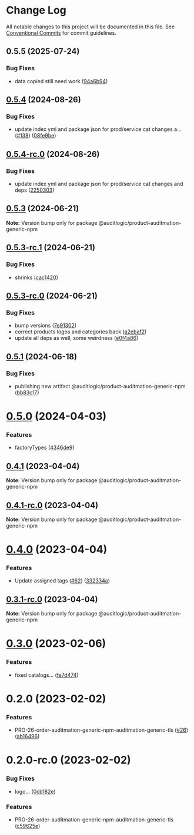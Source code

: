 # Change Log

All notable changes to this project will be documented in this file.
See [Conventional Commits](https://conventionalcommits.org) for commit guidelines.

## 0.5.5 (2025-07-24)


### Bug Fixes

* data copied still need work ([94a6b94](https://github.com/zerobias-org/product/commit/94a6b942fb0516367548599d739529536132755a))





## [0.5.4](https://github.com/auditlogic/product/compare/@auditlogic/product-auditmation-generic-npm@0.5.3...@auditlogic/product-auditmation-generic-npm@0.5.4) (2024-08-26)


### Bug Fixes

* update index yml and package json for prod/service cat changes a… ([#138](https://github.com/auditlogic/product/issues/138)) ([08fe9be](https://github.com/auditlogic/product/commit/08fe9beb1c8457462a19bc69caa02e6212d97e1a))





## [0.5.4-rc.0](https://github.com/auditlogic/product/compare/@auditlogic/product-auditmation-generic-npm@0.5.3...@auditlogic/product-auditmation-generic-npm@0.5.4-rc.0) (2024-08-26)


### Bug Fixes

* update index yml and package json for prod/service cat changes and deps ([2250303](https://github.com/auditlogic/product/commit/225030363a363608240135b7ebed386b28f01e4b))





## [0.5.3](https://github.com/auditlogic/product/compare/@auditlogic/product-auditmation-generic-npm@0.5.3-rc.1...@auditlogic/product-auditmation-generic-npm@0.5.3) (2024-06-21)

**Note:** Version bump only for package @auditlogic/product-auditmation-generic-npm





## [0.5.3-rc.1](https://github.com/auditlogic/product/compare/@auditlogic/product-auditmation-generic-npm@0.5.3-rc.0...@auditlogic/product-auditmation-generic-npm@0.5.3-rc.1) (2024-06-21)


### Bug Fixes

* shrinks ([cac1420](https://github.com/auditlogic/product/commit/cac14200fefcd8183ab69fe89a47bd3f70f563e9))





## [0.5.3-rc.0](https://github.com/auditlogic/product/compare/@auditlogic/product-auditmation-generic-npm@0.5.1...@auditlogic/product-auditmation-generic-npm@0.5.3-rc.0) (2024-06-21)


### Bug Fixes

* bump versions ([7e91302](https://github.com/auditlogic/product/commit/7e913023b8b312150ed7762c32fbbe616be71de5))
* correct products logos and categories back ([a2ebaf2](https://github.com/auditlogic/product/commit/a2ebaf2efe8e232e6ff22c774c456048771f9469))
* update all deps as well, some weirdness ([e0f4a86](https://github.com/auditlogic/product/commit/e0f4a864714e2d3de6bbf3da014d5312fe53be2f))





## [0.5.1](https://github.com/auditlogic/product/compare/@auditlogic/product-auditmation-generic-npm@0.5.0...@auditlogic/product-auditmation-generic-npm@0.5.1) (2024-06-18)


### Bug Fixes

* publishing new artifact @auditlogic/product-auditmation-generic-npm ([bb83c17](https://github.com/auditlogic/product/commit/bb83c177c343196ba6dc6c9a9e638afde5e8e743))





# [0.5.0](https://github.com/auditlogic/product/compare/@auditlogic/product-auditmation-generic-npm@0.4.1...@auditlogic/product-auditmation-generic-npm@0.5.0) (2024-04-03)


### Features

* factoryTypes ([4346de9](https://github.com/auditlogic/product/commit/4346de92693aee892fccf725338ffc7b80ab182b))





## [0.4.1](https://github.com/auditlogic/product/compare/@auditlogic/product-auditmation-generic-npm@0.4.0...@auditlogic/product-auditmation-generic-npm@0.4.1) (2023-04-04)

**Note:** Version bump only for package @auditlogic/product-auditmation-generic-npm





## [0.4.1-rc.0](https://github.com/auditlogic/product/compare/@auditlogic/product-auditmation-generic-npm@0.4.0...@auditlogic/product-auditmation-generic-npm@0.4.1-rc.0) (2023-04-04)

**Note:** Version bump only for package @auditlogic/product-auditmation-generic-npm





# [0.4.0](https://github.com/auditlogic/product/compare/@auditlogic/product-auditmation-generic-npm@0.3.0...@auditlogic/product-auditmation-generic-npm@0.4.0) (2023-04-04)


### Features

* Update assigned tags ([#62](https://github.com/auditlogic/product/issues/62)) ([332334a](https://github.com/auditlogic/product/commit/332334ac1b4a57ff812914e70573c91539a06bf4))





## [0.3.1-rc.0](https://github.com/auditlogic/product/compare/@auditlogic/product-auditmation-generic-npm@0.3.0...@auditlogic/product-auditmation-generic-npm@0.3.1-rc.0) (2023-04-04)

**Note:** Version bump only for package @auditlogic/product-auditmation-generic-npm





# [0.3.0](https://github.com/auditlogic/product/compare/@auditlogic/product-auditmation-generic-npm@0.2.0...@auditlogic/product-auditmation-generic-npm@0.3.0) (2023-02-06)


### Features

* fixed  catalogs... ([fe7d474](https://github.com/auditlogic/product/commit/fe7d4740077ae11bc8a0d7375bbf2c182448c261))





# 0.2.0 (2023-02-02)


### Features

* PRO-26-order-auditmation-generic-npm-auditmation-generic-tls ([#26](https://github.com/auditlogic/product/issues/26)) ([ab16496](https://github.com/auditlogic/product/commit/ab164966655c0c4a164c4f4d31ed2b7a78724716))





# 0.2.0-rc.0 (2023-02-02)


### Bug Fixes

* logo... ([0cb182e](https://github.com/auditlogic/product/commit/0cb182ea5b114848e560ac1fa39eb33dcc46db40))


### Features

* PRO-26-order-auditmation-generic-npm-auditmation-generic-tls ([c59625e](https://github.com/auditlogic/product/commit/c59625e9c3ac60cc1197173493139b8059cecf27))
